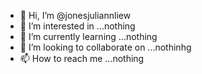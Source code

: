 - 👋 Hi, I’m @jonesjuliannliew
- 👀 I’m interested in ...nothing
- 🌱 I’m currently learning ...nothing
- 💞️ I’m looking to collaborate on ...nothinhg
- 📫 How to reach me ...nothing

<!---
jonesjuliannliew/jonesjuliannliew is a ✨ special ✨ repository because its `README.md` (this file) appears on your GitHub profile.
You can click the Preview link to take a look at your changes.
--->
